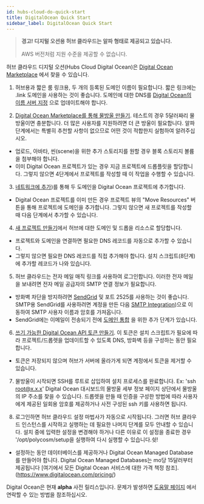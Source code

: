 ```yaml
---
id: hubs-cloud-do-quick-start
title: DigitalOcean Quick Start
sidebar_label: DigitalOcean Quick Start
---
```


> **경고! 디지털 오션용 허브 클라우드는 알파 형태로 제공되고 있습니다.**
>
> AWS 버전처럼 지원 수준을 제공할 수 없습니다.

허브 클라우드 디지털 오션(Hubs Cloud Digital Ocean)은 [Digital Ocean Marketplace](https://marketplace.digitalocean.com/apps/hubs-cloud-personal) 에서 찾을 수 있습니다.

1. 허브용과 짧은 룸 링크용, 두 개의 등록된 도메인 이름이 필요합니다. 짧은 링크에는 .link 도메인을 사용하는 것이 좋습니다. 도메인에 대한 DNS를 [Digital Ocean의 이름 서버 지정](https://www.digitalocean.com/community/tutorials/how-to-point-to-digitalocean-nameservers-from-common-domain-registrars) 으로 업데이트해야 합니다.

2. [Digital Ocean Marketplace를 통해 물방울 만들기](https://marketplace.digitalocean.com/apps/hubs-cloud-personal). 테스트의 경우 5달러짜리 물방울이면 충분합니다. 더 많은 사용자를 지원하려면 더 큰 방울이 필요합니다. 알파 단계에서는 특별히 추천할 사항이 없으므로 어떤 것이 적합한지 실험하여 알려주십시오.

- 업로드, 아바타, 씬(scene)을 위한 추가 스토리지를 원할 경우 블록 스토리지 볼륨을 첨부해야 합니다.
- 이미 Digital Ocean 프로젝트가 있는 경우 지금 프로젝트에 드롭플릿을 할당합니다. 그렇지 않으면 4단계에서 프로젝트를 작성할 때 이 작업을 수행할 수 있습니다.

3. [네트워크에 추가](https://cloud.digitalocean.com/networking/domains))를 통해 두 도메인을 Digital Ocean 프로젝트에 추가합니다.

- Digital Ocean 프로젝트를 이미 만든 경우 프로젝트 뷰의 "Move Resources" 버튼을 통해 프로젝트에 도메인을 추가합니다. 그렇지 않으면 새 프로젝트를 작성할 때 다음 단계에서 추가할 수 있습니다.

4. [새 프로젝트 만들기](https://cloud.digitalocean.com/projects/new)에서 허브에 대한 도메인 및 드롭을 리소스로 할당합니다.

- 프로젝트와 도메인을 연결하면 필요한 DNS 레코드를 자동으로 추가할 수 있습니다.
- 그렇지 않으면 필요한 DNS 레코드를 직접 추가해야 합니다. 설치 스크립트(8단계)에 추가할 레코드가 나와 있습니다.

5. 허브 클라우드는 전자 메일 매직 링크를 사용하여 로그인합니다. 이러한 전자 메일을 보내려면 전자 메일 공급자의 SMTP 연결 정보가 필요합니다.

- 방화벽 차단을 방지하려면 [SendGrid](https://www.sendgrid.com) 및 포트 2525를 사용하는 것이 좋습니다. SMTP용 SendGrid를 사용하려면 계정을 만든 다음 [SMTP Integration](https://app.sendgrid.com/guide/integrate/langs/smtp))으로 이동하여 SMTP 사용자 이름과 암호를 가져옵니다.
- SendGrid에는 이메일이 전송되기 전에 [도메인 통합](https://sendgrid.com/docs/ui/account-and-settings/how-to-set-up-domain-authentication) 을 위한 추가 단계가 있습니다.

6. [쓰기 가능한 Digital Ocean API 토큰 만들기](https://cloud.digitalocean.com/account/api/tokens/new). 이 토큰은 설치 스크립트가 필요에 따라 프로젝트/드롭렛을 업데이트할 수 있도록 DNS, 방화벽 등을 구성하는 동안 필요합니다.

- 토큰은 저장되지 않으며 허브가 서버에 올라가게 되면 계정에서 토큰을 제거할 수 있습니다.

7. 물방울이 시작되면 SSH를 루트로 삽입하여 설치 프로세스를 완료합니다. Ex: 'ssh root@x.x.x' Digital Ocean 대시보드의 물방울 세부 정보 페이지 상단에서 물방울의 IP 주소를 찾을 수 있습니다. 드롭렛을 만들 때 인증을 구성한 방법에 따라 사용자에게 제공된 일회용 암호를 제공하거나 사전 구성된 ssh 키를 사용하면 됩니다.

8. 로그인하면 허브 클라우드 설정 마법사가 자동으로 시작됩니다. 그러면 허브 클라우드 인스턴스를 시작하고 실행하는 데 필요한 나머지 단계를 모두 안내할 수 있습니다. 설치 중에 입력한 설정을 변경해야 하거나 다른 이유로 이 설정을 종료한 경우 '/opt/polycosm/setup을 실행하여 다시 실행할 수 있습니다.쉿!
- 설정하는 동안 데이터베이스를 제공하거나 Digital Ocean Managed Database를 만들어야 합니다. Digital Ocean Managed Databases는 mo당 15달러부터 제공됩니다 [여기에서 모든 Digital Ocean 서비스에 대한 가격 책정 참조].(https://www.digitalocean.com/pricing/)

Digital Ocean은 현재 **alpha** 사전 릴리스입니다. 문제가 발생하면 [도움말 페이지](.help.html) 에서 연락할 수 있는 방법을 참조하십시오.
